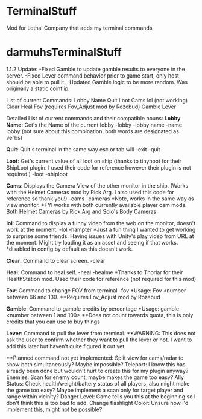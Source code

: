 # TerminalStuff
Mod for Lethal Company that adds my terminal commands

# darmuhsTerminalStuff

1.1.2 Update: 
-Fixed Gamble to update gamble results to everyone in the server.
-Fixed Lever command behavior prior to game start, only host should be able to pull it.
-Updated Gamble logic to be more random. Was originally a static coinflip.


List of current Commands:
Lobby Name
Quit
Loot
Cams
lol (not working)
Clear
Heal
Fov (requires Fov_Adjust mod by Rozebud)
Gamble
Lever

Detailed List of current commands and their compatible nouns:
**Lobby Name**: Get's the Name of the current lobby
-lobby
-lobby name
-name lobby (not sure about this combination, both words are designated as verbs)

**Quit**: Quit's terminal in the same way esc or tab will
-exit
-quit

**Loot**: Get's current value of all loot on ship (thanks to tinyhoot for their ShipLoot plugin. I used their code for reference however their plugin is not required.)
-loot
-shiploot

**Cams**: Displays the Camera View of the other monitor in the ship. (Works with the Helmet Cameras mod by Rick Arg. I also used this code for reference so thank you!)
-cams
-cameras
*Note, works in the same way as view monitor. 
*FYI works with both currently available player cam mods. Both Helmet Cameras by Rick Arg and Solo's Body Cameras

**lol**: Command to display a funny video from the web on the monitor, doesn't work at the moment.
-lol
-hampter
*Just a fun thing I wanted to get working to surprise some friends. Having issues with Unity's play video from URL at the moment. Might try loading it as an asset and seeing if that works.
*disabled in config by default as this doesn't work.

**Clear**: Command to clear screen.
-clear

**Heal**: Command to heal self.
-heal
-healme
*Thanks to Thorlar for their HealthStation mod. Used their code for reference (not required for this mod)

**Fov**: Command to change FOV from terminal
-fov
*Usage: Fov <number between 66 and 130.
**Requires Fov_Adjust mod by Rozebud

**Gamble**: Command to gamble credits by percentage
*Usage: gamble <number between 1 and 100>
**Does not count towards quota, this is only credits that you can use to buy things

**Lever**: Command to pull the lever from terminal.
**WARNING: This does not ask the user to confirm whether they want to pull the lever or not. I want to add this later but haven't quite figured it out yet.




**Planned command not yet implemented:
Split view for cams/radar to show both simultaneously? Maybe impossible?
Teleport: I know this has already been done but wouldn't hurt to create this for my plugin anyway?
Enemies: Scan for enemy count, maybe makes the game too easy?
Ally Status: Check health/weight/battery status of all players, also might make the game too easy? Maybe implement a scan only for target player and range within vicinity?
Danger Level: Game tells you this at the beginning so I don't think this is too bad to add.
Change flashlight Color: Unsure how i'd implement this, might not be possible?
